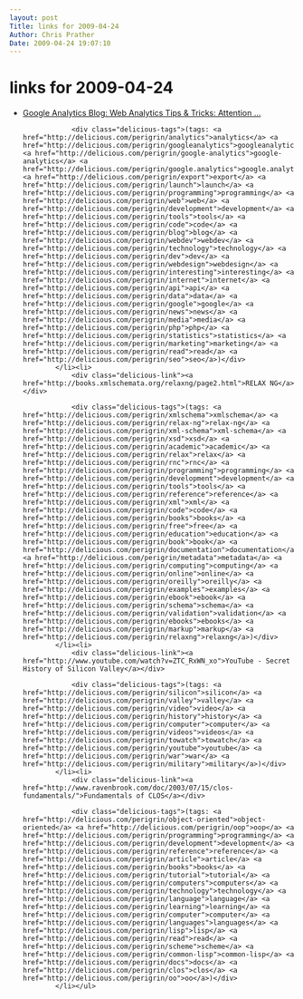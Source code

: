```yaml
---
layout: post
Title: links for 2009-04-24  
Author: Chris Prather
Date: 2009-04-24 19:07:10
---
```


# links for 2009-04-24
<ul class="delicious"><li>
                <div class="delicious-link"><a href="http://analytics.blogspot.com/2009/04/attention-developers-google-analytics.html">Google Analytics Blog: Web Analytics Tips &amp; Tricks: Attention ...</a></div>
                
                <div class="delicious-tags">(tags: <a href="http://delicious.com/perigrin/analytics">analytics</a> <a href="http://delicious.com/perigrin/googleanalytics">googleanalytics</a> <a href="http://delicious.com/perigrin/google-analytics">google-analytics</a> <a href="http://delicious.com/perigrin/google.analytics">google.analytics</a> <a href="http://delicious.com/perigrin/export">export</a> <a href="http://delicious.com/perigrin/launch">launch</a> <a href="http://delicious.com/perigrin/programming">programming</a> <a href="http://delicious.com/perigrin/web">web</a> <a href="http://delicious.com/perigrin/development">development</a> <a href="http://delicious.com/perigrin/tools">tools</a> <a href="http://delicious.com/perigrin/code">code</a> <a href="http://delicious.com/perigrin/blog">blog</a> <a href="http://delicious.com/perigrin/webdev">webdev</a> <a href="http://delicious.com/perigrin/technology">technology</a> <a href="http://delicious.com/perigrin/dev">dev</a> <a href="http://delicious.com/perigrin/webdesign">webdesign</a> <a href="http://delicious.com/perigrin/interesting">interesting</a> <a href="http://delicious.com/perigrin/internet">internet</a> <a href="http://delicious.com/perigrin/api">api</a> <a href="http://delicious.com/perigrin/data">data</a> <a href="http://delicious.com/perigrin/google">google</a> <a href="http://delicious.com/perigrin/news">news</a> <a href="http://delicious.com/perigrin/media">media</a> <a href="http://delicious.com/perigrin/php">php</a> <a href="http://delicious.com/perigrin/statistics">statistics</a> <a href="http://delicious.com/perigrin/marketing">marketing</a> <a href="http://delicious.com/perigrin/read">read</a> <a href="http://delicious.com/perigrin/seo">seo</a>)</div>
            </li><li>
                <div class="delicious-link"><a href="http://books.xmlschemata.org/relaxng/page2.html">RELAX NG</a></div>
                
                <div class="delicious-tags">(tags: <a href="http://delicious.com/perigrin/xmlschema">xmlschema</a> <a href="http://delicious.com/perigrin/relax-ng">relax-ng</a> <a href="http://delicious.com/perigrin/xml-schema">xml-schema</a> <a href="http://delicious.com/perigrin/xsd">xsd</a> <a href="http://delicious.com/perigrin/academic">academic</a> <a href="http://delicious.com/perigrin/relax">relax</a> <a href="http://delicious.com/perigrin/rnc">rnc</a> <a href="http://delicious.com/perigrin/programming">programming</a> <a href="http://delicious.com/perigrin/development">development</a> <a href="http://delicious.com/perigrin/tools">tools</a> <a href="http://delicious.com/perigrin/reference">reference</a> <a href="http://delicious.com/perigrin/xml">xml</a> <a href="http://delicious.com/perigrin/code">code</a> <a href="http://delicious.com/perigrin/books">books</a> <a href="http://delicious.com/perigrin/free">free</a> <a href="http://delicious.com/perigrin/education">education</a> <a href="http://delicious.com/perigrin/book">book</a> <a href="http://delicious.com/perigrin/documentation">documentation</a> <a href="http://delicious.com/perigrin/metadata">metadata</a> <a href="http://delicious.com/perigrin/computing">computing</a> <a href="http://delicious.com/perigrin/online">online</a> <a href="http://delicious.com/perigrin/oreilly">oreilly</a> <a href="http://delicious.com/perigrin/examples">examples</a> <a href="http://delicious.com/perigrin/ebook">ebook</a> <a href="http://delicious.com/perigrin/schema">schema</a> <a href="http://delicious.com/perigrin/validation">validation</a> <a href="http://delicious.com/perigrin/ebooks">ebooks</a> <a href="http://delicious.com/perigrin/markup">markup</a> <a href="http://delicious.com/perigrin/relaxng">relaxng</a>)</div>
            </li><li>
                <div class="delicious-link"><a href="http://www.youtube.com/watch?v=ZTC_RxWN_xo">YouTube - Secret History of Silicon Valley</a></div>
                
                <div class="delicious-tags">(tags: <a href="http://delicious.com/perigrin/silicon">silicon</a> <a href="http://delicious.com/perigrin/valley">valley</a> <a href="http://delicious.com/perigrin/video">video</a> <a href="http://delicious.com/perigrin/history">history</a> <a href="http://delicious.com/perigrin/computer">computer</a> <a href="http://delicious.com/perigrin/videos">videos</a> <a href="http://delicious.com/perigrin/towatch">towatch</a> <a href="http://delicious.com/perigrin/youtube">youtube</a> <a href="http://delicious.com/perigrin/war">war</a> <a href="http://delicious.com/perigrin/military">military</a>)</div>
            </li><li>
                <div class="delicious-link"><a href="http://www.ravenbrook.com/doc/2003/07/15/clos-fundamentals/">Fundamentals of CLOS</a></div>
                
                <div class="delicious-tags">(tags: <a href="http://delicious.com/perigrin/object-oriented">object-oriented</a> <a href="http://delicious.com/perigrin/oop">oop</a> <a href="http://delicious.com/perigrin/programming">programming</a> <a href="http://delicious.com/perigrin/development">development</a> <a href="http://delicious.com/perigrin/reference">reference</a> <a href="http://delicious.com/perigrin/article">article</a> <a href="http://delicious.com/perigrin/books">books</a> <a href="http://delicious.com/perigrin/tutorial">tutorial</a> <a href="http://delicious.com/perigrin/computers">computers</a> <a href="http://delicious.com/perigrin/technology">technology</a> <a href="http://delicious.com/perigrin/language">language</a> <a href="http://delicious.com/perigrin/learning">learning</a> <a href="http://delicious.com/perigrin/computer">computer</a> <a href="http://delicious.com/perigrin/languages">languages</a> <a href="http://delicious.com/perigrin/lisp">lisp</a> <a href="http://delicious.com/perigrin/read">read</a> <a href="http://delicious.com/perigrin/scheme">scheme</a> <a href="http://delicious.com/perigrin/common-lisp">common-lisp</a> <a href="http://delicious.com/perigrin/docs">docs</a> <a href="http://delicious.com/perigrin/clos">clos</a> <a href="http://delicious.com/perigrin/oo">oo</a>)</div>
            </li></ul>

